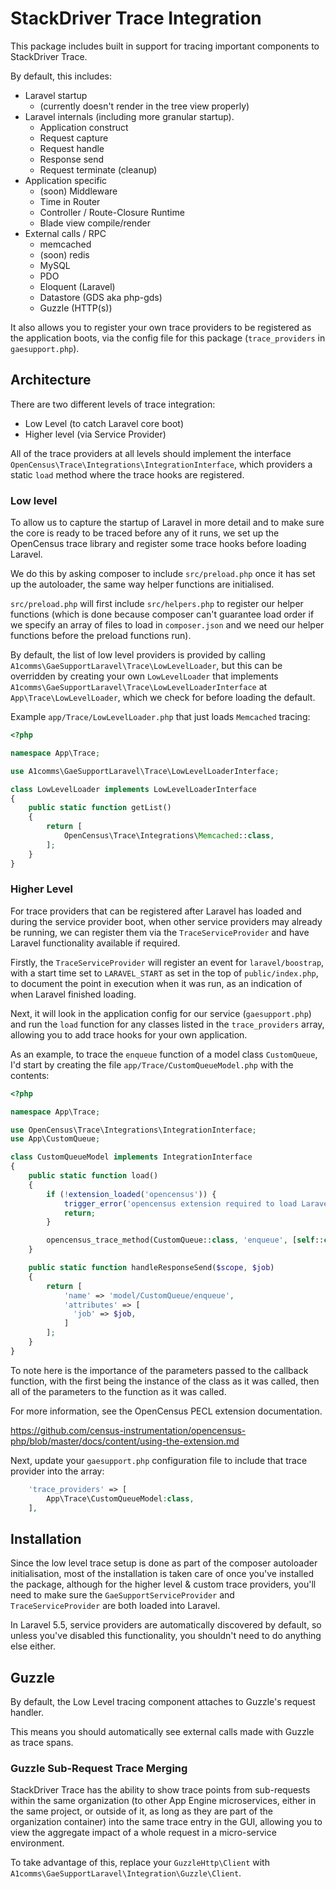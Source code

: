 # StackDriver Trace Integration

This package includes built in support for tracing important components to StackDriver Trace.

By default, this includes:
* Laravel startup
  * (currently doesn't render in the tree view properly)
* Laravel internals (including more granular startup).
  * Application construct
  * Request capture
  * Request handle
  * Response send
  * Request terminate (cleanup)
* Application specific
  * (soon) Middleware
  * Time in Router
  * Controller / Route-Closure Runtime
  * Blade view compile/render
* External calls / RPC
  * memcached
  * (soon) redis
  * MySQL
  * PDO
  * Eloquent (Laravel)
  * Datastore (GDS aka php-gds)
  * Guzzle (HTTP(s))

It also allows you to register your own trace providers to be registered as the application boots, via the config file for this package (`trace_providers` in `gaesupport.php`).

## Architecture
There are two different levels of trace integration:

* Low Level (to catch Laravel core boot)
* Higher level (via Service Provider)

All of the trace providers at all levels should implement the interface `OpenCensus\Trace\Integrations\IntegrationInterface`, which providers a static `load` method where the trace hooks are registered.

### Low level
To allow us to capture the startup of Laravel in more detail and to make sure the core is ready to be traced before any of it runs, we set up the OpenCensus trace library and register some trace hooks before loading Laravel.

We do this by asking composer to include `src/preload.php` once it has set up the autoloader, the same way helper functions are initialised.

`src/preload.php` will first include `src/helpers.php` to register our helper functions (which is done because composer can't guarantee load order if we specify an array of files to load in `composer.json` and we need our helper functions before the preload functions run).

By default, the list of low level providers is provided by calling `A1comms\GaeSupportLaravel\Trace\LowLevelLoader`, but this can be overridden by creating your own `LowLevelLoader` that implements `A1comms\GaeSupportLaravel\Trace\LowLevelLoaderInterface` at `App\Trace\LowLevelLoader`, which we check for before loading the default.

Example `app/Trace/LowLevelLoader.php` that just loads `Memcached` tracing:

```php
<?php

namespace App\Trace;

use A1comms\GaeSupportLaravel\Trace\LowLevelLoaderInterface;

class LowLevelLoader implements LowLevelLoaderInterface
{
    public static function getList()
    {
        return [
            OpenCensus\Trace\Integrations\Memcached::class,
        ];
    }
}
```

### Higher Level
For trace providers that can be registered after Laravel has loaded and during the service provider boot, when other service providers may already be running, we can register them via the `TraceServiceProvider` and have Laravel functionality available if required.

Firstly, the `TraceServiceProvider` will register an event for `laravel/boostrap`, with a start time set to `LARAVEL_START` as set in the top of `public/index.php`, to document the point in execution when it was run, as an indication of when Laravel finished loading.

Next, it will look in the application config for our service (`gaesupport.php`) and run the `load` function for any classes listed in the `trace_providers` array, allowing you to add trace hooks for your own application.

As an example, to trace the `enqueue` function of a model class `CustomQueue`,  I'd start by creating the file `app/Trace/CustomQueueModel.php` with the contents:

```php
<?php

namespace App\Trace;

use OpenCensus\Trace\Integrations\IntegrationInterface;
use App\CustomQueue;

class CustomQueueModel implements IntegrationInterface
{
    public static function load()
    {
        if (!extension_loaded('opencensus')) {
            trigger_error('opencensus extension required to load Laravel integrations.', E_USER_WARNING);
            return;
        }

        opencensus_trace_method(CustomQueue::class, 'enqueue', [self::class, 'handleEnqueue']);
    }

    public static function handleResponseSend($scope, $job)
    {
        return [
            'name' => 'model/CustomQueue/enqueue',
            'attributes' => [
              'job' => $job,
            ]
        ];
    }
}
```

To note here is the importance of the parameters passed to the callback function, with the first being the instance of the class as it was called, then all of the parameters to the function as it was called.

For more information, see the OpenCensus PECL extension documentation.

https://github.com/census-instrumentation/opencensus-php/blob/master/docs/content/using-the-extension.md

Next, update your `gaesupport.php` configuration file to include that trace provider into the array:

```php
    'trace_providers' => [
        App\Trace\CustomQueueModel:class,
    ],
```

## Installation
Since the low level trace setup is done as part of the composer autoloader initialisation, most of the installation is taken care of once you've installed the package, although for the higher level & custom trace providers, you'll need to make sure the `GaeSupportServiceProvider` and `TraceServiceProvider` are both loaded into Laravel.

In Laravel 5.5, service providers are automatically discovered by default, so unless you've disabled this functionality, you shouldn't need to do anything else either.

## Guzzle
By default, the Low Level tracing component attaches to Guzzle's request handler.

This means you should automatically see external calls made with Guzzle as trace spans.

### Guzzle Sub-Request Trace Merging
StackDriver Trace has the ability to show trace points from sub-requests within the same organization (to other App Engine microservices, either in the same project, or outside of it, as long as they are part of the organization container) into the same trace entry in the GUI, allowing you to view the aggregate impact of a whole request in a micro-service environment.

To take advantage of this, replace your `GuzzleHttp\Client` with `A1comms\GaeSupportLaravel\Integration\Guzzle\Client`.